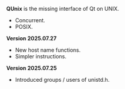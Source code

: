<b>QUnix</b> is the missing interface of Qt on UNIX.

<ul>
<li>Concurrent.</li>
<li>POSIX.</li>
</ul>

<b>Version 2025.07.27</b>
<ul>
<li>New host name functions.</li>
<li>Simpler instructions.</li>
</ul>

<b>Version 2025.07.25</b>
<ul>
<li>Introduced groups / users of unistd.h.</li>
</ul>
